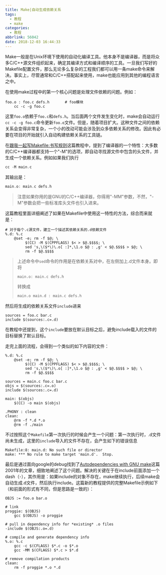 ```yaml
---
title: Make|自动生成依赖关系
tags:
  - 教程
  - make
categories:
  - 教程
abbrlink: 56042
date: 2018-12-03 16:44:33
---
```

Make一般是在Unix环境下使用的自动化编译工具。他本身不是编译器，而是将众多C/C++源文件组织起来，确定其编译方式和编译顺序的工具。一旦我们写好的Makefile配置文件，那么无论多么复杂的工程我们都可以用一条make命令来解决。事实上，尽管通常和C/C++搭配起来使用，make也能应用到其他的编程语言之中。

在使用make过程中的第一个核心问题是处理文件依赖的问题。例如：

```make
foo.o : foo.c defs.h       # foo模块
	cc -c -g foo.c
```

这里`foo.o`依赖于`foo.c`和`defs.h`。当后面两个文件发生变化时，make会自动运行`cc -c -g foo.c`命令更新`foo.o`文件。但是，随着项目扩大。这种文件之间的依赖关系会变得非常复杂，一个小的改动可能会涉及到众多依赖关系的修改。因此有必要在项目的开始就引入自动构建依赖关系的工具链。<!--more-->

在[跟我一起写Makefile:书写规则](http://wiki.ubuntu.org.cn/跟我一起写Makefile:书写规则)这篇教程中，提到了编译器的一个特性：大多数的C/C++编译器都支持一个"-M"的选项，即自动寻找源文件中包含的头文件，并生成一个依赖关系。例如如果我们执行

```c
cc -M main.c
```

其输出是：

```c
main.o: main.c defs.h
```

> 注意如果你用的是GNU的C/C++编译器，你得用"-MM"参数，不然，"-M"参数会把一些标准库头文件也引入进来。

这篇教程里面详细阐述了如果在Makefile中使用这一特性的方法，综合而来就是：

```make
# 对于每个.c源文件，建立一个描述其依赖关系的.d依赖文件
%.d: %.c
	@set -e; rm -f $@; \
         $(CC) -M $(CPPFLAGS) $< > $@.$$$$; \
         sed 's,\($*\)\.o[ :]*,\1.o $@ : ,g' < $@.$$$$ > $@; \
         rm -f $@.$$$$
```

> 上述命令中`sed`命令的作用是在依赖关系对中，在左侧加上.d文件本身。即
> 将
> ```c
> main.o: main.c defs.h
> ```
> 转换成
> ```c
> main.o main.d : main.c defs.h
> ```

然后将生成的依赖关系文件`include`进来

```make
sources = foo.c bar.c
include $(sources:.c=.d)
```

在教程中还提到，这个`include`要放在默认目标之后，避免include载入的文件的目标替换了默认目标。

走完上面的流程，会得到一个类似的如下内容的文件：

```make
%.d: %.c
	@set -e; rm -f $@; \
         $(CC) -M $(CPPFLAGS) $< > $@.$$$$; \
         sed 's,\($*\)\.o[ :]*,\1.o $@ : ,g' < $@.$$$$ > $@; \
         rm -f $@.$$$$

sources = main.c foo.c bar.c
objs = $(sources:.c=.o)
include $(sources:.c=.d)

main: $(objs)
    $(CC) -o main $(objs)

.PHONY : clean
clean:
    @rm -f *.d *.o
    @rm -f ./main
```

不过按照这个`Makefile`第一次执行的时候会产生一个问题：第一次执行时，.d文件尚未生成，这里的`include`导入的文件不存在，会产生如下的错误信息

```shell
Makefile:8: main.d: No such file or director
make: *** No rule to make target 'main.d'.  Stop.
```

最后是通过面向google的debug找到了[Autodependencies with GNU make](http://scottmcpeak.com/autodepend/autodepend.html)这篇2001年的文章，细致地阐述了这个问题。解决的关键在于在include前面添加一个dash（-），其作用是：如果include的对象不存在，make继续执行，后续make会自动生成.d文件，然后执行include。这篇新的教程提供的完整Makefile示例如下（和前面的形式有不同，但是思路是一致的）：

```make
OBJS := foo.o bar.o

# link
proggie: $(OBJS)
	gcc $(OBJS) -o proggie

# pull in dependency info for *existing* .o files
-include $(OBJS:.o=.d)

# compile and generate dependency info
%.o: %.c
	gcc -c $(CFLAGS) $*.c -o $*.o
	gcc -MM $(CFLAGS) $*.c > $*.d

# remove compilation products
clean:
	rm -f proggie *.o *.d
```
